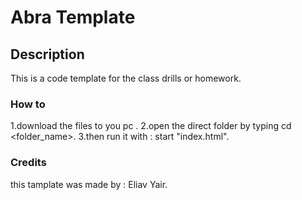 # Abra Template


## Description 

This is a code template for the class drills or homework.


### How to

1.download the files to you pc .
2.open the direct folder by typing cd <folder_name>. 
3.then run it with : start "index.html".


### Credits 

this tamplate was made by : Eliav Yair.
